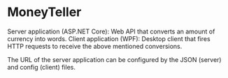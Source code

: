 # MoneyTeller

Server application (ASP.NET Core): Web API that converts an amount of currency into words.
Client application (WPF): Desktop client that fires HTTP requests to receive the above mentioned conversions.

The URL of the server application can be configured by the JSON (server) and config (client) files.
